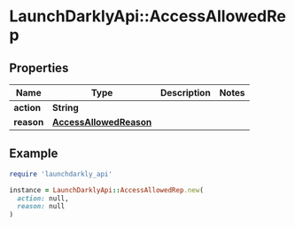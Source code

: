 # LaunchDarklyApi::AccessAllowedRep

## Properties

| Name | Type | Description | Notes |
| ---- | ---- | ----------- | ----- |
| **action** | **String** |  |  |
| **reason** | [**AccessAllowedReason**](AccessAllowedReason.md) |  |  |

## Example

```ruby
require 'launchdarkly_api'

instance = LaunchDarklyApi::AccessAllowedRep.new(
  action: null,
  reason: null
)
```

